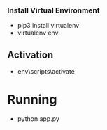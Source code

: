 ### Install Virtual Environment
- pip3 install virtualenv
- virtualenv env

## Activation
- env\scripts\activate

# Running
- python app.py

